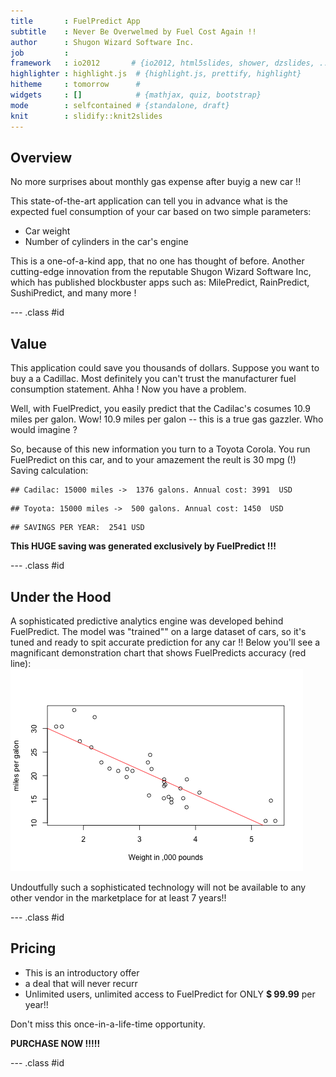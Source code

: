 ```yaml
---
title       : FuelPredict App 
subtitle    : Never Be Overwelmed by Fuel Cost Again !!
author      : Shugon Wizard Software Inc. 
job         : 
framework   : io2012       # {io2012, html5slides, shower, dzslides, ...}
highlighter : highlight.js  # {highlight.js, prettify, highlight}
hitheme     : tomorrow      # 
widgets     : []            # {mathjax, quiz, bootstrap}
mode        : selfcontained # {standalone, draft}
knit        : slidify::knit2slides
---
```


## Overview

No more surprises about monthly gas expense after buyig a new car !!
   
This state-of-the-art application can tell you in advance what is the expected fuel consumption of your car based on two simple parameters:    
- Car weight
- Number of cylinders in the car's engine    

This is a one-of-a-kind app, that no one has thought of before.    Another cutting-edge innovation from the reputable Shugon Wizard Software Inc, which has published blockbuster apps such as: MilePredict, RainPredict, SushiPredict, and many more ! 



--- .class #id 

## Value 

This application could save you thousands of dollars. Suppose you want to buy a a Cadillac. Most definitely you can't trust the manufacturer fuel consumption statement. Ahha !  Now you have a problem. 

Well, with FuelPredict, you easily predict that the Cadilac's cosumes 10.9 miles per galon. Wow! 10.9 miles per galon -- this is a true gas gazzler. Who would imagine ?

So, because of this new information you turn to a Toyota Corola. You run FuelPredict on this car, and to your amazement the reult is 30 mpg (!)   Saving calculation:


```
## Cadilac: 15000 miles ->  1376 galons. Annual cost: 3991  USD
```

```
## Toyota: 15000 miles ->  500 galons. Annual cost: 1450  USD
```

```
## SAVINGS PER YEAR:  2541 USD
```
**This HUGE saving was generated exclusively by FuelPredict !!!**


--- .class #id 

## Under the Hood
A sophisticated predictive analytics engine was developed behind FuelPredict.  The model was "trained"" on a large dataset of cars, so it's tuned and ready to spit accurate prediction for any car !!     Below you'll see a magnificant demonstration chart that shows FuelPredicts accuracy (red line):          
![plot of chunk scatterplot](assets/fig/scatterplot-1.png) 
     
Undoutfully such a sophisticated technology will not be available to any other vendor in the marketplace for at least 7 years!!

--- .class #id

## Pricing

- This is an introductory offer   
- a deal that will never recurr    
- Unlimited users, unlimited access to FuelPredict for ONLY **$ 99.99** per year!!
  
    
Don't miss this once-in-a-life-time opportunity. 
   
**PURCHASE NOW !!!!!**

--- .class #id






